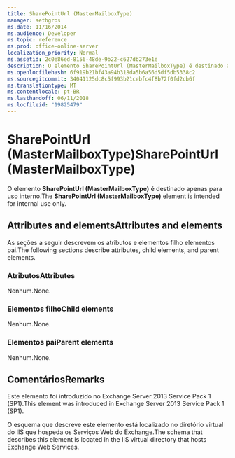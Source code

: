 ```yaml
---
title: SharePointUrl (MasterMailboxType)
manager: sethgros
ms.date: 11/16/2014
ms.audience: Developer
ms.topic: reference
ms.prod: office-online-server
localization_priority: Normal
ms.assetid: 2c0e86ed-8156-48de-9b22-c627db273e1e
description: O elemento SharePointUrl (MasterMailboxType) é destinado apenas para uso interno.
ms.openlocfilehash: 6f919b21bf43a94b318da5b6a56d5df5db5338c2
ms.sourcegitcommit: 34041125dc8c5f993b21cebfc4f8b72f0fd2cb6f
ms.translationtype: MT
ms.contentlocale: pt-BR
ms.lasthandoff: 06/11/2018
ms.locfileid: "19825479"
---
```

# <a name="sharepointurl-mastermailboxtype"></a><span data-ttu-id="87dba-103">SharePointUrl (MasterMailboxType)</span><span class="sxs-lookup"><span data-stu-id="87dba-103">SharePointUrl (MasterMailboxType)</span></span>

<span data-ttu-id="87dba-104">O elemento **SharePointUrl (MasterMailboxType)** é destinado apenas para uso interno.</span><span class="sxs-lookup"><span data-stu-id="87dba-104">The **SharePointUrl (MasterMailboxType)** element is intended for internal use only.</span></span> 

## <a name="attributes-and-elements"></a><span data-ttu-id="87dba-105">Attributes and elements</span><span class="sxs-lookup"><span data-stu-id="87dba-105">Attributes and elements</span></span>

<span data-ttu-id="87dba-106">As seções a seguir descrevem os atributos e elementos filho elementos pai.</span><span class="sxs-lookup"><span data-stu-id="87dba-106">The following sections describe attributes, child elements, and parent elements.</span></span>
  
### <a name="attributes"></a><span data-ttu-id="87dba-107">Atributos</span><span class="sxs-lookup"><span data-stu-id="87dba-107">Attributes</span></span>

<span data-ttu-id="87dba-108">Nenhum.</span><span class="sxs-lookup"><span data-stu-id="87dba-108">None.</span></span>
  
### <a name="child-elements"></a><span data-ttu-id="87dba-109">Elementos filho</span><span class="sxs-lookup"><span data-stu-id="87dba-109">Child elements</span></span>

<span data-ttu-id="87dba-110">Nenhum.</span><span class="sxs-lookup"><span data-stu-id="87dba-110">None.</span></span>
  
### <a name="parent-elements"></a><span data-ttu-id="87dba-111">Elementos pai</span><span class="sxs-lookup"><span data-stu-id="87dba-111">Parent elements</span></span>

<span data-ttu-id="87dba-112">Nenhum.</span><span class="sxs-lookup"><span data-stu-id="87dba-112">None.</span></span>
  
## <a name="remarks"></a><span data-ttu-id="87dba-113">Comentários</span><span class="sxs-lookup"><span data-stu-id="87dba-113">Remarks</span></span>

<span data-ttu-id="87dba-114">Este elemento foi introduzido no Exchange Server 2013 Service Pack 1 (SP1).</span><span class="sxs-lookup"><span data-stu-id="87dba-114">This element was introduced in Exchange Server 2013 Service Pack 1 (SP1).</span></span>
  
<span data-ttu-id="87dba-115">O esquema que descreve este elemento está localizado no diretório virtual do IIS que hospeda os Serviços Web do Exchange.</span><span class="sxs-lookup"><span data-stu-id="87dba-115">The schema that describes this element is located in the IIS virtual directory that hosts Exchange Web Services.</span></span>
  

